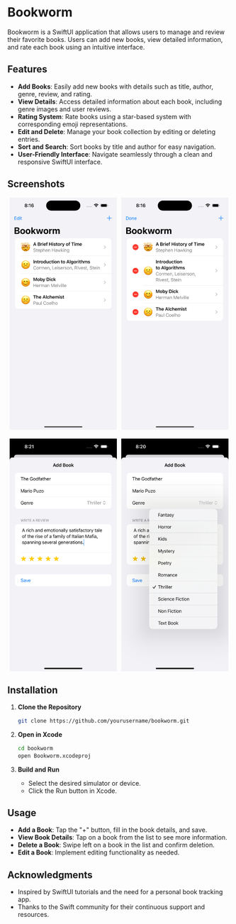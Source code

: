 # Bookworm

Bookworm is a SwiftUI application that allows users to manage and review their favorite books. Users can add new books, view detailed information, and rate each book using an intuitive interface.

## Features

- **Add Books**: Easily add new books with details such as title, author, genre, review, and rating.
- **View Details**: Access detailed information about each book, including genre images and user reviews.
- **Rating System**: Rate books using a star-based system with corresponding emoji representations.
- **Edit and Delete**: Manage your book collection by editing or deleting entries.
- **Sort and Search**: Sort books by title and author for easy navigation.
- **User-Friendly Interface**: Navigate seamlessly through a clean and responsive SwiftUI interface.

## Screenshots

<div style = "display: flex; justify-content: space-around; align-items: center; flex-wrap: wrap; flrex-gap: 20px; row-gap: 20px;">
    <img src = "_screenshots/home.png" width = "48%">
    <img src = "_screenshots/edit.png" width = "48%">
    <img src = "_screenshots/review.png" width = "48%">
    <img src = "_screenshots/select.png" width = "48%">
</div>

## Installation

1. **Clone the Repository**

    ```bash
    git clone https://github.com/yourusername/bookworm.git
    ```

2. **Open in Xcode**

    ```bash
    cd bookworm
    open Bookworm.xcodeproj
    ```

3. **Build and Run**
    - Select the desired simulator or device.
    - Click the Run button in Xcode.

## Usage

- **Add a Book**: Tap the "+" button, fill in the book details, and save.
- **View Book Details**: Tap on a book from the list to see more information.
- **Delete a Book**: Swipe left on a book in the list and confirm deletion.
- **Edit a Book**: Implement editing functionality as needed.

## Acknowledgments

- Inspired by SwiftUI tutorials and the need for a personal book tracking app.
- Thanks to the Swift community for their continuous support and resources.
